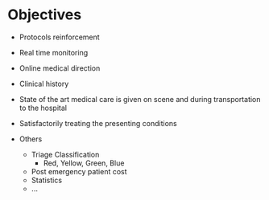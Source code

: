 # Objectives

- Protocols reinforcement
- Real time monitoring
- Online medical direction
- Clinical history



- State of the art medical care is given on scene and during transportation to the hospital
- Satisfactorily treating the presenting conditions
- Others
  - Triage Classification
    - Red, Yellow, Green, Blue
  - Post emergency patient cost
  - Statistics
  - ...

